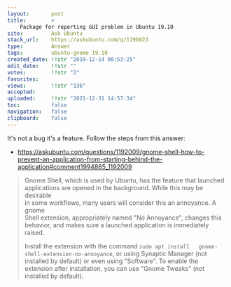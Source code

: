 ```yaml
---
layout:       post
title:        >
    Package for reporting GUI problem in Ubuntu 19.10
site:         Ask Ubuntu
stack_url:    https://askubuntu.com/q/1196023
type:         Answer
tags:         ubuntu-gnome 19.10
created_date: !!str "2019-12-14 00:53:25"
edit_date:    !!str ""
votes:        !!str "2"
favorites:    
views:        !!str "136"
accepted:     
uploaded:     !!str "2021-12-31 14:57:34"
toc:          false
navigation:   false
clipboard:    false
---
```


It's not a bug it's a feature. Follow the steps from this answer:

- https://askubuntu.com/questions/1192009/gnome-shell-how-to-prevent-an-application-from-starting-behind-the-application#comment1994865_1192009

> Gnome Shell, which is used by Ubuntu, has the feature that launched  
> applications are opened in the background. While this may be desirable  
> in some workflows, many users will consider this an annoyance. A gnome  
> Shell extension, appropriately named "No Annoyance", changes this  
> behavior, and makes sure a launched application is immediately raised.  
>   
> Install the extension with the command `sudo apt install  
> gnome-shell-extension-no-annoyance`, or using Synaptic Manager (not  
> installed by default) or even using "Software". To enable the  
> extension after installation, you can use "Gnome Tweaks" (not  
> installed by default).  

